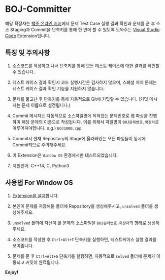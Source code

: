 # BOJ-Committer

해당 확장자는 [백준 온라인 저지](https://www.acmicpc.net/)에서 문제 Test Case 실행 결과 확인과 문제를 푼 후 소스 Staging과 Commit을 단축키를 통해 한 번에 할 수 있도록 도와주는 [Visual Studio Code](https://code.visualstudio.com/) Extension입니다.

## 특징 및 주의사항

1. 소스코드를 작성하고 나서 단축키를 통해 모든 테스트 케이스에 대한 결과를 확인할 수 있습니다.

2. 테스트 케이스 결과 확인시 코드 실행시간은 검사하지 않으며, 스폐셜 저지 문제는 테스트 케이스 결과 확인 기능을 지원하지 않습니다.

2. 문제를 풀고난 후 단축키를 통해 자동적으로 Git에 커밋할 수 있습니다. (커밋 메시지는 문제 이름으로 설정됩니다.)

2. Commit 메시지는 자동적으로 소스파일명에 적혀있는 문제번호로 웹 파싱을 진행하여 해당 문제의 이름으로 작성됩니다. 이를 위해서 파일명이 `BOJ문제번호.확장자`로 이루어져야합니다. e.g.) `BOJ1000.cpp`

3. Commit시 현재 Repository의 Stage에 올라와있는 모든 파일들이 동시에 Commit되므로 주의해주세요.

4. 이 Extension은 `Window OS` 환경에서만 테스트되었습니다.

5. 지원언어: C++14, C, Python3 

## 사용법 For Window OS

1. [Extension을 설치](https://marketplace.visualstudio.com/items?itemName=lolmc00.boj-committer)합니다.

2. 본인이 문제를 저장해둘 폴더에 Repository를 생성해주시고, `unsolved` 폴더를 생성해주세요.

3. `unsolved` 폴더에 자신이 풀 문제의 소스파일을 `BOJ문제번호.확장자`의 형태로 생성해주세요.

4. 소스코드를 작성한 후 `Ctrl+Alt+T` 단축키를 실행하면, 테스트케이스 실행 결과를 보여줍니다.

5. 문제를 푼 후 `Ctrl+Alt+G` 단축키를 실행하면, 자동적으로 `solved` 폴더에 문제가 이동되고 커밋이 완료됩니다.

**Enjoy!**
